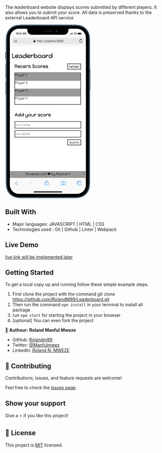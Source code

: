 The leaderboard website displays scores submitted by different players. It also allows you to submit your score. All data is preserved thanks to the external Leaderboard API service

![screenshot](./screenshot.png)

## Built With

- Major languages: JAVASCRIPT | HTML | CSS 
- Technologies used : Git | Github | Linter | Webpack

## Live Demo

[live link will be implemented later]()


## Getting Started

To get a local copy up and running follow these simple example steps.

1. First clone the project with the command git clone https://github.com/RolandM99/Leaderboard.git
2. Then run the command `npm install` in your terminal to install all package
3. run `npm start` for starting the project in your browser
4. [optional] You can even fork the project


👤 **Authour:** **Roland Manful Mweze**

- GitHub: [Rolandm99](https://github.com/RolandM99)
- Twitter: [@Manfulmwez](https://twitter.com/ManfulMwez)
- LinkedIn: [Roland N. MWEZE](https://www.linkedin.com/in/roland-n-mweze-8b1045189/)

## 🤝 Contributing

Contributions, issues, and feature requests are welcome!

Feel free to check the [issues page](../../issues/).

## Show your support

Give a ⭐️ if you like this project!

## 📝 License

This project is [MIT](./MIT.md) licensed.

